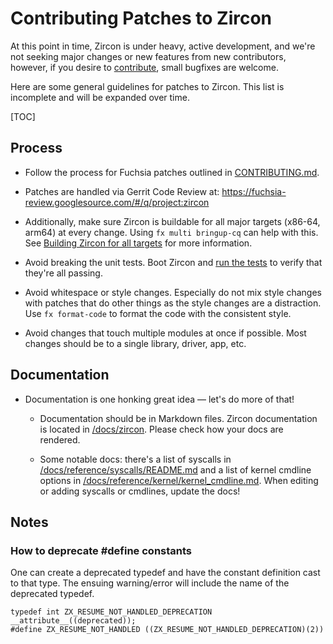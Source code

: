 # Contributing Patches to Zircon

At this point in time, Zircon is under heavy, active development, and we're
not seeking major changes or new features from new contributors, however, if
you desire to [contribute](/CONTRIBUTING.md), small bugfixes are welcome.

Here are some general guidelines for patches to Zircon.  This list is
incomplete and will be expanded over time.

[TOC]

## Process


* Follow the process for Fuchsia patches outlined in [CONTRIBUTING.md](/CONTRIBUTING.md).

*   Patches are handled via Gerrit Code Review at: https://fuchsia-review.googlesource.com/#/q/project:zircon

*   Additionally, make sure Zircon is buildable for all major targets (x86-64, arm64) at every
    change. Using `fx multi bringup-cq` can help with this.
    See [Building Zircon for all targets](/docs/zircon/getting_started.md#building_zircon_for_all_targets)
    for more information.

*   Avoid breaking the unit tests. Boot Zircon and [run the tests](/docs/development/testing/testing.md) to verify that
    they're all passing.

*   Avoid whitespace or style changes. Especially do not mix style changes with
    patches that do other things as the style changes are a distraction. Use `fx format-code`
    to format the code with the consistent style.

*   Avoid changes that touch multiple modules at once if possible. Most changes
    should be to a single library, driver, app, etc.

## Documentation

* Documentation is one honking great idea &mdash; let's do more of that!

    - Documentation should be in Markdown files. Zircon documentation is located in [/docs/zircon][googlesource-docs].
      Please check how your docs are rendered.

    - Some notable docs: there's a list of syscalls in [/docs/reference/syscalls/README.md][syscall-doc] and a list of
      kernel cmdline options in [/docs/reference/kernel/kernel_cmdline.md][cmdline-doc].  When editing or adding
      syscalls or cmdlines, update the docs!

## Notes

### How to deprecate #define constants

One can create a deprecated typedef and have the constant definition
cast to that type.  The ensuing warning/error will include the name
of the deprecated typedef.

```
typedef int ZX_RESUME_NOT_HANDLED_DEPRECATION __attribute__((deprecated));
#define ZX_RESUME_NOT_HANDLED ((ZX_RESUME_NOT_HANDLED_DEPRECATION)(2))
```

[googlesource-docs]: /docs/zircon/
[syscall-doc]: /docs/reference/syscalls/README.md
[cmdline-doc]: /docs/reference/kernel/kernel_cmdline.md

